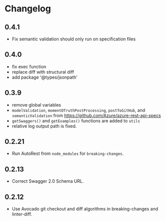 # Changelog

## 0.4.1

- Fix semantic validation should only run on specification files

## 0.4.0

- fix exec function
- replace diff with structural diff
- add package '@types/jsonpath'

## 0.3.9

- remove global variables
- `modelValidation`, `momentOTruthPostProcessing`, `postToGitHub`, and `semanticValidation` from https://github.com/Azure/azure-rest-api-specs
- `getSwaggers()` and `getExamples()` functions are added to `utils`
- relative log output path is fixed.

## 0.2.21

- Run AutoRest from `node_modules` for `breaking-changes`.

## 0.2.13

- Correct Swagger 2.0 Schema URL.

## 0.2.12

- Use Avocado git checkout and diff algorithms in breaking-changes and linter-diff.